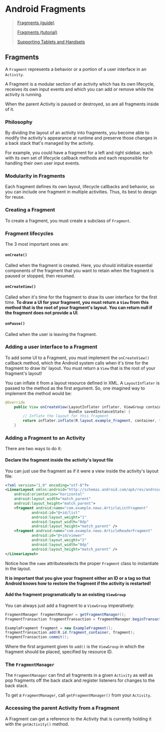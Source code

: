 # Android Fragments

> [Fragments (guide)](https://developer.android.com/guide/components/fragments.html)
>
> [Fragments (tutorial)](https://developer.android.com/training/basics/fragments/index.html)
>
> [Supporting Tablets and Handsets](https://developer.android.com/guide/practices/tablets-and-handsets.html)

## Fragments

A `Fragment` represents a behavior or a portion of a user interface in an `Activity`.

A Fragment is a modular section of an activity which has its own lifecycle, receives its own input events and which you can add or remove while the activity is running.

When the parent Activity is paused or destroyed, so are all fragments inside of it.

### Philosophy

By dividing the layout of an activity into fragments, you become able to modify the activity's appearance at runtime and preserve those changes in a back stack that's managed by the activity.

For example, you could have a fragment for a left and right sidebar, each with its own set of lifecycle callback methods and each responsible for handling their own user input events.

### Modularity in Fragments

Each fragment defines its own layout, lifecycle callbacks and behavior, so you can include one fragment in multiple activities. Thus, its best to design for reuse.

### Creating a Fragment

To create a fragment, you must create a subclass of `Fragment`.

### Fragment lifecycles

The 3 most important ones are:

#### `onCreate()`

Called when the fragment is created. Here, you should initialize essential components of the fragment that you want to retain when the fragment is paused or stopped, then resumed.

#### `onCreateView()`

Called when it's time for the fragment to draw its user interface for the first time. **To draw a UI for your fragment, you must return a `View` from this method that is the root of your fragment's layout. You can return null if the fragment does not provide a UI**.

#### `onPause()`

Called when the user is leaving the fragment.

### Adding a user interface to a Fragment

To add some UI to a Fragment, you must implement the `onCreateView()` callback method, which the Android system calls when it's time for the fragment to draw its' layout. You must return a `View` that is the root of your fragment's layout!

You can inflate it from a layout resource defined in XML. A `LayoutInflater` is passed to the method as the first argument. So, one imagined way to implement the method would be:

```java
@Override
    public View onCreateView(LayoutInflater inflater, ViewGroup container,
                             Bundle savedInstanceState) {
        // Inflate the layout for this fragment
        return inflater.inflate(R.layout.example_fragment, container, false);
    }
```

### Adding a Fragment to an Activity

There are two ways to do it:

#### Declare the fragment inside the activity's layout file

You can just use the fragment as if it were a view inside the activity's layout file:

```xml
<?xml version="1.0" encoding="utf-8"?>
<LinearLayout xmlns:android="http://schemas.android.com/apk/res/android"
    android:orientation="horizontal"
    android:layout_width="match_parent"
    android:layout_height="match_parent">
    <fragment android:name="com.example.news.ArticleListFragment"
            android:id="@+id/list"
            android:layout_weight="1"
            android:layout_width="0dp"
            android:layout_height="match_parent" />
    <fragment android:name="com.example.news.ArticleReaderFragment"
            android:id="@+id/viewer"
            android:layout_weight="2"
            android:layout_width="0dp"
            android:layout_height="match_parent" />
</LinearLayout>
```

Notice how the `name` attributeselects the proper `Fragment` class to instantiate in the layout.

**It is important that you give your fragment either an ID or a tag so that Android knows how to restore the fragment if the activity is restarted!**

#### Add the fragment programatically to an existing `ViewGroup`

You can always just add a fragment to a `ViewGroup` imperatively:

```java
FragmentManager fragmentManager = getFragmentManager();
FragmentTransaction fragmentTransaction = fragmentManager.beginTransaction();

ExampleFragment fragment = new ExampleFragment();
fragmentTransaction.add(R.id.fragment_container, fragment);
fragmentTransaction.commit();
```

Where the first argument given to `add()` is the `ViewGroup` in which the fragment should be placed, specified by resource ID.

### The `FragmentManager`

The `FragmentManager` can find all fragments in a given `Activity` as well as pop fragments off the back stack and register listeners for changes to the back stack.

To get a `FragmentManager`, call `getFragmentManager()` from your `Activity`.

### Accessing the parent Activity from a Fragment

A Fragment can get a reference to the Activity that is currently holding it with the `getActivity()` method.